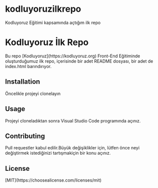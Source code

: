 # kodluyoruzilkrepo

Kodluyoruz Eğitimi kapsamında açtığım ilk repo

<h1> Kodluyoruz İlk Repo </h1>
<p>Bu repo [Kodluyoruz](https://kodluyoruz.org) Front-End Eğitiminde oluşturduğumuz ilk repo, içerisinde bir adet README dosyası, bir adet de index.html barındırıyor.
<h2>Installation</h2>
<p>Öncelikle projeyi clonelayın</p>
<h2>Usage</h2>
<p>Projeyi cloneladıktan sonra Visual Studio Code programında açınız.</p>
<h2>Contributing</h2>
<p>Pull requestler kabul edilir.Büyük değişiklikler için, lütfen önce neyi değiştirmek istediğinizi tartışmakiçin bir konu açınız.</p>
<h2>License</h2>
[MIT](https://choosealicense.com/licenses/mit)
